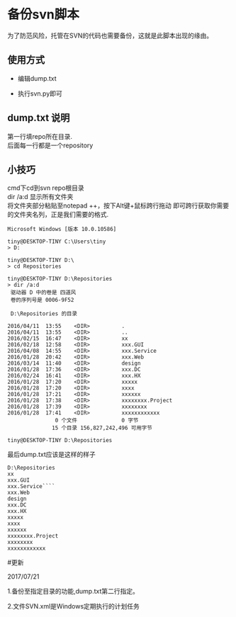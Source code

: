 #  备份svn脚本

为了防范风险，托管在SVN的代码也需要备份，这就是此脚本出现的缘由。

##  使用方式

- 编辑dump.txt

- 执行svn.py即可


## dump.txt 说明  
第一行填repo所在目录.  
后面每一行都是一个repository  


##  小技巧
cmd下cd到svn repo根目录  
dir /a:d 显示所有文件夹  
将文件夹部分粘贴至notepad ++，按下Alt键+鼠标跨行拖动  即可跨行获取你需要的文件夹名列，正是我们需要的格式.  

```
Microsoft Windows [版本 10.0.10586]

tiny@DESKTOP-TINY C:\Users\tiny
> D:

tiny@DESKTOP-TINY D:\
> cd Repositories

tiny@DESKTOP-TINY D:\Repositories
> dir /a:d
 驱动器 D 中的卷是 四道风
 卷的序列号是 0006-9F52

 D:\Repositories 的目录

2016/04/11  13:55    <DIR>          .
2016/04/11  13:55    <DIR>          ..
2016/02/15  16:47    <DIR>          xx
2016/02/18  12:58    <DIR>          xxx.GUI
2016/04/08  14:55    <DIR>          xxx.Service
2016/01/28  20:42    <DIR>          xxx.Web
2016/03/14  11:40    <DIR>          design
2016/01/28  17:36    <DIR>          xxx.DC
2016/02/24  16:41    <DIR>          xxx.HX
2016/01/28  17:20    <DIR>          xxxxx
2016/01/28  17:20    <DIR>          xxxx
2016/01/28  17:21    <DIR>          xxxxxx
2016/01/28  17:38    <DIR>          xxxxxxxx.Project
2016/01/28  17:39    <DIR>          xxxxxxxx
2016/01/28  17:41    <DIR>          xxxxxxxxxxxx
               0 个文件              0 字节
              15 个目录 156,827,242,496 可用字节

tiny@DESKTOP-TINY D:\Repositories
```

最后dump.txt应该是这样的样子

````
D:\Repositories
xx
xxx.GUI
xxx.Service````
xxx.Web
design
xxx.DC
xxx.HX
xxxxx
xxxx
xxxxxx
xxxxxxxx.Project
xxxxxxxx
xxxxxxxxxxxx
````

#更新  

2017/07/21   

1.备份至指定目录的功能,dump.txt第二行指定。  

2.文件SVN.xml是Windows定期执行的计划任务  



